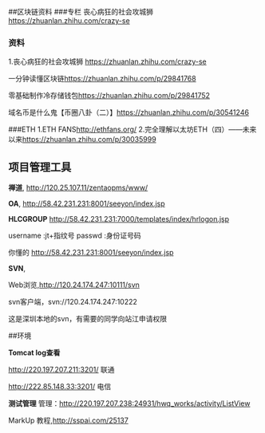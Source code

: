 

##区块链资料
###专栏
丧心病狂的社会攻城狮<https://zhuanlan.zhihu.com/crazy-se>
### 资料
1.丧心病狂的社会攻城狮 <https://zhuanlan.zhihu.com/crazy-se>

一分钟读懂区块链<https://zhuanlan.zhihu.com/p/29841768>

零基础制作冷存储钱包<https://zhuanlan.zhihu.com/p/29841752>

域名币是什么鬼【币圈八卦（二）】<https://zhuanlan.zhihu.com/p/30541246>

###ETH
1.ETH FANS<http://ethfans.org/>
2.完全理解以太坊ETH（四）——未来以来<https://zhuanlan.zhihu.com/p/30035999>

## 项目管理工具

**禅道**,  <http://120.25.107.11/zentaopms/www/>

**OA**,  <http://58.42.231.231:8001/seeyon/index.jsp>


**HLCGROUP** <http://58.42.231.231:7000/templates/index/hrlogon.jsp>

username :jt+指纹号 passwd :身份证号码

你懂的 <http://58.42.231.231:8001/seeyon/index.jsp>

**SVN**,

Web浏览,<http://120.24.174.247:10111/svn>

svn客户端，svn://120.24.174.247:10222

这是深圳本地的svn，有需要的同学向站江申请权限



##环境

**Tomcat log查看**

<http://220.197.207.211:3201/> 联通

<http://222.85.148.33:3201/> 电信

**测试管理**
管理：<http://220.197.207.238:24931/hwq_works/activity/ListView>


MarkUp
教程,<http://sspai.com/25137>


